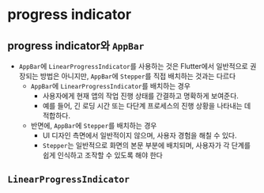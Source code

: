 # progress indicator

## progress indicator와 `AppBar`

- `AppBar`에 `LinearProgressIndicator`를 사용하는 것은 Flutter에서 일반적으로 권장되는 방법은 아니지만, `AppBar`에 `Stepper`를 직접 배치하는 것과는 다르다
    - `AppBar`에 `LinearProgressIndicator`를 배치하는 경우
        - 사용자에게 현재 앱의 작업 진행 상태를 간결하고 명확하게 보여준다.
        - 예를 들어, 긴 로딩 시간 또는 다단계 프로세스의 진행 상황을 나타내는 데 적합하다.
    - 반면에, `AppBar`에 `Stepper`를 배치하는 경우
        - UI 디자인 측면에서 일반적이지 않으며, 사용자 경험을 해칠 수 있다.
        - `Stepper`는 일반적으로 화면의 본문 부분에 배치되며, 사용자가 각 단계를 쉽게 인식하고 조작할 수 있도록 해야 한다

## `LinearProgressIndicator`
